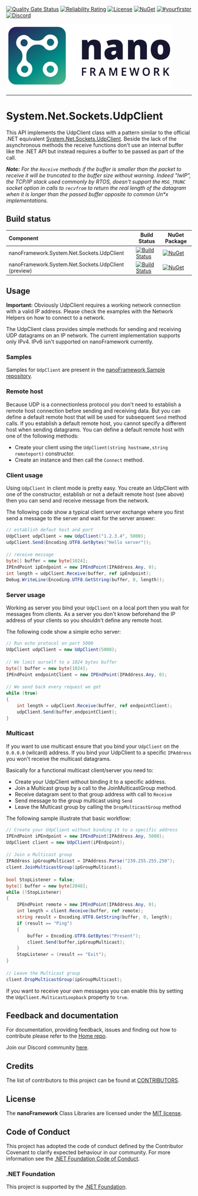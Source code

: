 [![Quality Gate Status](https://sonarcloud.io/api/project_badges/measure?project=nanoframework_System.Net.Sockets.UdpClient&metric=alert_status)](https://sonarcloud.io/dashboard?id=nanoframework_System.Net.Sockets.UdpClient) [![Reliability Rating](https://sonarcloud.io/api/project_badges/measure?project=nanoframework_System.Net.Sockets.UdpClient&metric=reliability_rating)](https://sonarcloud.io/dashboard?id=nanoframework_System.Net.Sockets.UdpClient) [![License](https://img.shields.io/badge/License-MIT-blue.svg)](LICENSE) [![NuGet](https://img.shields.io/nuget/dt/nanoFramework.System.Net.Sockets.UdpClient.svg?label=NuGet&style=flat&logo=nuget)](https://www.nuget.org/packages/nanoFramework.System.Net.Sockets.UdpClient/) [![#yourfirstpr](https://img.shields.io/badge/first--timers--only-friendly-blue.svg)](https://github.com/nanoframework/Home/blob/main/CONTRIBUTING.md) [![Discord](https://img.shields.io/discord/478725473862549535.svg?logo=discord&logoColor=white&label=Discord&color=7289DA)](https://discord.gg/gCyBu8T)

![nanoFramework logo](https://raw.githubusercontent.com/nanoframework/Home/main/resources/logo/nanoFramework-repo-logo.png)

-----

# System.Net.Sockets.UdpClient

This API implements the UdpClient class with a pattern similar to the official .NET equivalent [System.Net.Sockets.UdpClient](https://docs.microsoft.com/en-us/dotnet/api/system.net.sockets.udpclient). Beside the lack of the asynchronous methods the receive functions don't use an internal buffer like the .NET API but instead requires a buffer to be passed as part of the call.

***Note:*** *For the `Receive` methods if the buffer is smaller than the packet to receive it will be truncated to the buffer size without warning. Indeed "lwIP", the TCP/IP stack used commonly by RTOS, doesn't support the `MSG_TRUNC` socket option in calls to `recvfrom` to return the real length of the datagram when it is longer than the passed buffer opposite to common Un\*x implementations.*

## Build status

| Component | Build Status | NuGet Package |
|:-|---|---|
| nanoFramework.System.Net.Sockets.UdpClient | [![Build Status](https://dev.azure.com/nanoframework/System.Net.Sockets.UdpClient/_apis/build/status/nanoframework.System.Net.Sockets.UdpClient?repoName=nanoframework%2FSystem.Net.Sockets.UdpClient&branchName=main)](https://dev.azure.com/nanoframework/System.Net.Sockets.UdpClient/_build/latest?definitionId=92&repoName=nanoframework%2FSystem.Net.Sockets.UdpClient&branchName=main) | [![NuGet](https://img.shields.io/nuget/v/nanoFramework.System.Net.Sockets.UdpClient.svg?label=NuGet&style=flat&logo=nuget)](https://www.nuget.org/packages/nanoFramework.System.Net.Sockets.UdpClient/) |
| nanoFramework.System.Net.Sockets.UdpClient (preview) | [![Build Status](https://dev.azure.com/nanoframework/System.Net.Sockets.UdpClient/_apis/build/status/nanoframework.System.Net.Sockets.UdpClient?repoName=nanoframework%2FSystem.Net.Sockets.UdpClient&branchName=develop)](https://dev.azure.com/nanoframework/System.Net.Sockets.UdpClient/_build/latest?definitionId=92&repoName=nanoframework%2FSystem.Net.Sockets.UdpClient&branchName=develop) | [![NuGet](https://img.shields.io/nuget/vpre/nanoFramework.System.Net.Sockets.UdpClient.svg?label=NuGet&style=flat&logo=nuget)](https://www.nuget.org/packages/nanoFramework.System.Net.Sockets.UdpClient/) |

## Usage

**Important:** Obviously UdpClient requires a working network connection with a valid IP address. Please check the examples with the Network Helpers on how to connect to a network.

The UdpClient class provides simple methods for sending and receiving UDP datagrams on an IP network. The current implementation supports only IPv4. IPv6 isn't supported on nanoFramework currently.

### Samples
Samples for `UdpClient` are present in the [nanoFramework Sample repository](https://github.com/nanoframework/Samples).

### Remote host
Because UDP is a connectionless protocol you don't need to establish a remote host connection before sending and receiving data. But you can define a default remote host that will be used for subsequent `Send` method calls. If you establish a default remote host, you cannot specify a different host when sending datagrams. You can define a default remote host with one of the following methods:
- Create your client using the `UdpClient(string hostname,string remoteport)` constructor.
- Create an instance and then call the `Connect` method.

### Client usage
Using `UdpClient` in client mode is pretty easy. You create an UdpClient with one of the constructor, establish or not a default remote host (see above) then you can send and receive message from the network. 

The following code show a typical client server exchange where you first send a message to the server and wait for the server answer:

```C#
// establish defaut host and port
UdpClient udpClient = new UdpClient("1.2.3.4", 5000);
udpClient.Send(Encoding.UTF8.GetBytes("Hello server"));

// receive message
byte[] buffer = new byte[1024];
IPEndPoint ipEndpoint = new IPEndPoint(IPAddress.Any, 0);
int length = udpClient.Receive(buffer, ref ipEndpoint);
Debug.WriteLine(Encoding.UTF8.GetString(buffer, 0, length));
```

### Server usage
Working as server you bind your `UdpClient` on a local port then you wait for messages from clients. As a server you don't know beforehand the IP address of your clients so you shouldn't define any remote host.

The following code show a simple echo server:
```c#
// Run echo protocol on port 5000
UdpClient udpClient = new UdpClient(5000); 

// We limit ourself to a 1024 bytes buffer
byte[] buffer = new byte[1024];
IPEndPoint endpointClient = new IPEndPoint(IPAddress.Any, 0);

// We send back every request we get
while (true)
{
    int length = udpClient.Receive(buffer, ref endpointClient);
    udpClient.Send(buffer,endpointClient);
}
```

### Multicast
If you want to use multicast ensure that you bind your `UdpClient` on the `0.0.0.0` (wilcard) address. If you bind your UdpClient to a specific `IPAddress` you won't receive the multicast datagrams.

Basically for a functional multicast client/server you need to:
- Create your UdpClient without binding it to a specific address.
- Join a Multicast group by a call to the JoinMulticastGroup method.
- Receive datagram sent to that group address with call to `Receive`
- Send message to the group multicast using `Send`
- Leave the Multicast group by calling the `DropMulticastGroup` method

The following sample illustrate that basic workflow:

```C#
// Create your UdpClient without binding it to a specific address
IPEndPoint iPEndpoint = new IPEndPoint(IPAddress.Any, 5000);
UdpClient client = new UdpClient(iPEndpoint);

// Join a Multicast group
IPAddress ipGroupMulticast = IPAddress.Parse("239.255.255.250");
client.JoinMulticastGroup(ipGroupMulticast);

bool StopListener = false;
byte[] buffer = new byte[2048];
while (!StopListener)
{
    IPEndPoint remote = new IPEndPoint(IPAddress.Any, 0);
    int length = client.Receive(buffer, ref remote);
    string result = Encoding.UTF8.GetString(buffer, 0, length);
    if (result == "Ping")
    {
        buffer = Encoding.UTF8.GetBytes("Present");
        client.Send(buffer,ipGroupMulticast);
    }
    StopListener = (result == "Exit");
}

// Leave the Multicast group
client.DropMulticastGroup(ipGroupMulticast);
```
If you want to receive your own messages you can enable this by setting the `UdpClient.MulticastLoopback` property to `true`.

## Feedback and documentation

For documentation, providing feedback, issues and finding out how to contribute please refer to the [Home repo](https://github.com/nanoframework/Home).

Join our Discord community [here](https://discord.gg/gCyBu8T).

## Credits

The list of contributors to this project can be found at [CONTRIBUTORS](https://github.com/nanoframework/Home/blob/main/CONTRIBUTORS.md).

## License

The **nanoFramework** Class Libraries are licensed under the [MIT license](LICENSE.md).

## Code of Conduct

This project has adopted the code of conduct defined by the Contributor Covenant to clarify expected behaviour in our community.
For more information see the [.NET Foundation Code of Conduct](https://dotnetfoundation.org/code-of-conduct).

### .NET Foundation

This project is supported by the [.NET Foundation](https://dotnetfoundation.org).
